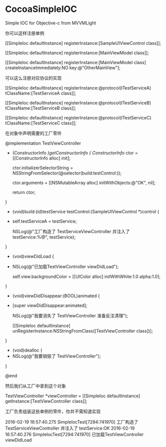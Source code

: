 CocoaSimpleIOC
=========================

Simple IOC for Objective-c  from MVVMLight


你可以这样注册单例



[[SimpleIoc defaultInstance] registerInstance:[SampleUIViewControl class]];

[[SimpleIoc defaultInstance] registerInstance:[MainViewModel class]];

[[SimpleIoc defaultInstance] registerInstance:[MainViewModel class] createInstanceImmediately:NO key:@"OtherMainView"];






可以这么注册对应协议的实现






[[SimpleIoc defaultInstance] registerInstance:@protocol(ITestServiceA) tClassName:[TestServiceA class]];

[[SimpleIoc defaultInstance] registerInstance:@protocol(ITestServiceB) tClassName:[TestServiceB class]];

[[SimpleIoc defaultInstance] registerInstance:@protocol(ITestServiceC) tClassName:[TestServiceC class]];






在对象中声明需要的工厂零件






@implementation TestViewController

- (ConstructorInfo *)getConstructorInfo {
    ConstructorInfo* ctor = [[ConstructorInfo alloc] init];

    ctor.initializerSelectorString = NSStringFromSelector(@selector(build:testControl:));
    
    ctor.arguments = [[NSMutableArray alloc] initWithObjects:@"OK", nil];
    
    return ctor;
    
}


- (void)build:(id<ITestServiceA>)testService testControl:(SampleUIViewControl *)control {
- 
    self.testServiceA = testService;

    NSLog(@"工厂构造了 TestServiceViewController 并注入了 testService:%@", testService);
    
}

- (void)viewDidLoad {
- 
    NSLog(@"已加载TestViewController viewDidLoad");

    self.view.backgroundColor  = [[UIColor alloc] initWithWhite:1.0 alpha:1.0];
    
}



- (void)viewDidDisappear:(BOOL)animated {
- 
    [super viewDidDisappear:animated];

    NSLog(@"我要消失了 TestViewController 准备反注清理");
    
    [[SimpleIoc defaultInstance] unRegisterInstance:NSStringFromClass([TestViewController class])];
    
}



- (void)dealloc {
- 
    NSLog(@"我要销毁了 TestViewController");


}



@end









然后我们从工厂中拿到这个对象





TestViewController *viewController = [[SimpleIoc defaultInstance] getInstance:[TestViewController class]];



工厂负责组装这些单例的零件，你并不需知道实现

2016-02-19 16:57:40.275 SimpleIocTest[7294:741970] 工厂构造了 TestServiceViewController 并注入了 testService:OK
2016-02-19 16:57:40.276 SimpleIocTest[7294:741970] 已加载TestViewController viewDidLoad
